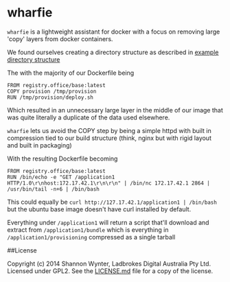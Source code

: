 # wharfie

`wharfie` is a lightweight assistant for docker with a focus on removing large 'copy' layers from docker containers.

We found ourselves creating a directory structure as described in [example directory structure](docs/directory_structure.md)

The with the majority of our Dockerfile being

```
FROM registry.office/base:latest
COPY provision /tmp/provision
RUN /tmp/provision/deploy.sh
```

Which resulted in an unnecessary large layer in the middle of our image that was quite literally a duplicate of the data used elsewhere.

`wharfie` lets us avoid the COPY step by being a simple httpd with built in compression tied to our build structure (think, nginx but with rigid layout and built in packaging)

With the resulting Dockerfile becoming

```
FROM registry.office/base:latest
RUN /bin/echo -e "GET /application1 HTTP/1.0\r\nhost:172.17.42.1\r\n\r\n" | /bin/nc 172.17.42.1 2864 | /usr/bin/tail -n+6 | /bin/bash
```

This could equally be `curl http://127.17.42.1/application1 | /bin/bash` but the ubuntu base image doesn't have curl installed by default.

Everything under `/application1` will return a script that'll download and extract from `/application1/bundle` which is everything in `/application1/provisioning` compressed as a single tarball

##License

Copyright (c) 2014 Shannon Wynter, Ladbrokes Digital Australia Pty Ltd. Licensed under GPL2. See the [LICENSE.md](LICENSE.md) file for a copy of the license.